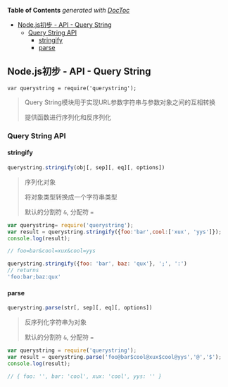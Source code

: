 <!-- START doctoc generated TOC please keep comment here to allow auto update -->
<!-- DON'T EDIT THIS SECTION, INSTEAD RE-RUN doctoc TO UPDATE -->
**Table of Contents**  *generated with [DocToc](https://github.com/thlorenz/doctoc)*

- [Node.js初步 - API - Query String](#nodejs%E5%88%9D%E6%AD%A5---api---query-string)
  - [Query String API](#query-string-api)
    - [stringify](#stringify)
    - [parse](#parse)

<!-- END doctoc generated TOC please keep comment here to allow auto update -->

## Node.js初步 - API - Query String

`var querystring = require('querystring');`

> Query String模块用于实现URL参数字符串与参数对象之间的互相转换
> 
> 提供函数进行序列化和反序列化

### Query String API

#### stringify

```javascript
querystring.stringify(obj[, sep][, eq][, options])
```

> 序列化对象
> 
> 将对象类型转换成一个字符串类型
> 
> 默认的分割符 `&`, 分配符 `=`

```javascript
var querystring= require('querystring');
var result = querystring.stringify({foo:'bar',cool:['xux', 'yys']});
console.log(result);

// foo=bar&cool=xux&cool=yys

querystring.stringify({foo: 'bar', baz: 'qux'}, ';', ':')
// returns
'foo:bar;baz:qux'
```

#### parse

```javascript
querystring.parse(str[, sep][, eq][, options])
```
> 反序列化字符串为对象
> 
> 默认的分割符 `&`, 分配符 `=`

```javascript
var querystring = require('querystring');
var result = querystring.parse('foo@bar$cool@xux$cool@yys','@','$');
console.log(result);

// { foo: '', bar: 'cool', xux: 'cool', yys: '' }
```